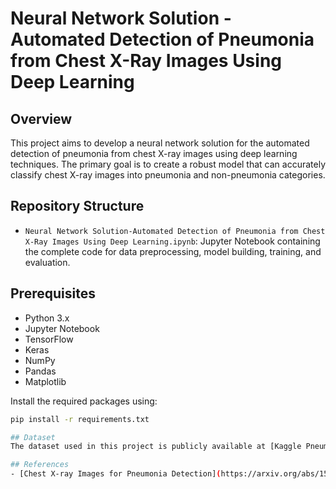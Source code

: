 # Neural Network Solution - Automated Detection of Pneumonia from Chest X-Ray Images Using Deep Learning

## Overview
This project aims to develop a neural network solution for the automated detection of pneumonia from chest X-ray images using deep learning techniques. The primary goal is to create a robust model that can accurately classify chest X-ray images into pneumonia and non-pneumonia categories.

## Repository Structure
- `Neural Network Solution-Automated Detection of Pneumonia from Chest X-Ray Images Using Deep Learning.ipynb`: Jupyter Notebook containing the complete code for data preprocessing, model building, training, and evaluation.

## Prerequisites
- Python 3.x
- Jupyter Notebook
- TensorFlow
- Keras
- NumPy
- Pandas
- Matplotlib

Install the required packages using:

```bash
pip install -r requirements.txt

## Dataset
The dataset used in this project is publicly available at [Kaggle Pneumonia Dataset](https://www.kaggle.com/pxaydin/chest-xray-pneumonia).

## References
- [Chest X-ray Images for Pneumonia Detection](https://arxiv.org/abs/1505.03540)

